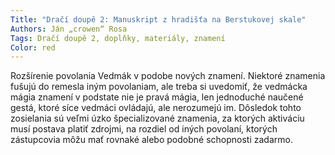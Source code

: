```yaml
---
Title: "Dračí doupě 2: Manuskript z hradišťa na Berstukovej skale"
Authors: Ján „crowen“ Rosa
Tags: Dračí doupě 2, doplňky, materiály, znamení
Color: red
---
```

Rozšírenie povolania Vedmák v podobe
nových znamení. Niektoré znamenia fušujú
do remesla iným povolaniam, ale treba
si uvedomiť, že vedmácka mágia znamení v
podstate nie je pravá mágia, len jednoduché
naučené gestá, ktoré síce vedmáci ovládajú,
ale nerozumejú im. Dôsledok tohto zosielania
sú veľmi úzko špecializované znamenia, za ktorých
aktiváciu musí postava platiť zdrojmi, na
rozdiel od iných povolaní, ktorých zástupcovia
môžu mať rovnaké alebo podobné schopnosti
zadarmo.
